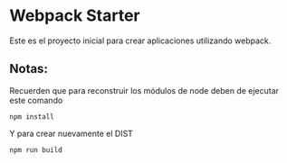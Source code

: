 # Webpack Starter

Este es el proyecto inicial para crear
aplicaciones utilizando webpack.


## Notas:
Recuerden que para reconstruir los módulos de node deben de ejecutar este comando

```
npm install
```

Y para crear nuevamente el DIST

```
npm run build
```
